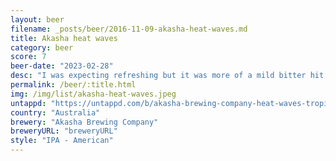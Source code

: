 ```yaml
---
layout: beer
filename: _posts/beer/2016-11-09-akasha-heat-waves.md
title: Akasha heat waves
category: beer
score: 7
beer-date: "2023-02-28"
desc: "I was expecting refreshing but it was more of a mild bitter hit. Feels like it’s missing something"
permalink: /beer/:title.html
img: /img/list/akasha-heat-waves.jpeg
untappd: "https://untappd.com/b/akasha-brewing-company-heat-waves-tropical-ipa/5149500"
country: "Australia"
brewery: "Akasha Brewing Company"
breweryURL: "breweryURL"
style: "IPA - American"
---
```

